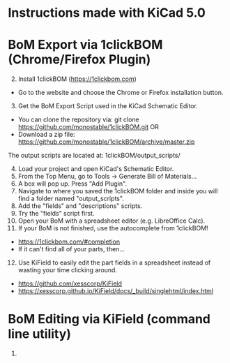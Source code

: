 # Instructions made with KiCad 5.0
# BoM Export via 1clickBOM (Chrome/Firefox Plugin)
2. Install 1clickBOM (https://1clickbom.com)
* Go to the website and choose the Chrome or Firefox installation button.

3. Get the BoM Export Script used in the KiCad Schematic Editor.
* You can clone the repository via:
git clone https://github.com/monostable/1clickBOM.git
OR
* Download a zip file:
https://github.com/monostable/1clickBOM/archive/master.zip

The output scripts are located at:
1clickBOM/output_scripts/

4. Load your project and open KiCad's Schematic Editor.
5. From the Top Menu, go to Tools -> Generate Bill of Materials...
6. A box will pop up. Press "Add Plugin".
7. Navigate to where you saved the 1clickBOM folder and inside you will find a folder named "output_scripts".
8. Add the "fields" and "descriptions" scripts.
9. Try the "fields" script first.
10. Open your BoM with a spreadsheet editor (e.g. LibreOffice Calc).
11. If your BoM is not finished, use the autocomplete from 1clickBOM!
* https://1clickbom.com/#completion 
* If it can't find all of your parts, then...
12. Use KiField to easily edit the part fields in a spreadsheet instead of wasting your time clicking around.
* https://github.com/xesscorp/KiField
* https://xesscorp.github.io/KiField/docs/_build/singlehtml/index.html

# BoM Editing via KiField (command line utility)
1. 
